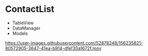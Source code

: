 # ContactList

- TableView
- DataManager
- Models

https://user-images.githubusercontent.com/52878248/156235821-80572905-3647-41ea-b914-dfef30a1672f.mov


